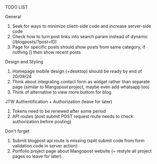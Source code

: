 TODO LIST 

General 
1) Seek for ways to minimize client-side code and increase server-side code
2) Check how to turn post links into search param instead of dynamic (/blogposts/?post=ID) 
3) Page for specific posts should show posts from same category, if nothing [] then show recent posts


Design and Styling
1) Homepage mobile design (+desktop) should be ready by end of 20/09/24
2) Think about integrating contact form as widget rather than separate page (similar to Mangopost project, maybe even add whatsapp too)
3) Think of alternative to view more buttom for blog


JTW Authentification + Authorization (leave for later)
1) Tokens need to be renewed after some period
2) API routes (post submit POST request route needs to check authorization before posting)


Don't forget
1) Submit blogpost api route is missing (split submit code from form validation code in server action)
2) Portfolio project page about Mangopost website (+ restyle all project pages so leave for later)

